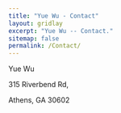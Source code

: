 ```yaml
---
title: "Yue Wu - Contact"
layout: gridlay
excerpt: "Yue Wu -- Contact."
sitemap: false
permalink: /Contact/
---
```


Yue Wu

315 Riverbend Rd,

Athens, GA 30602
